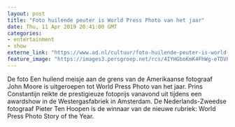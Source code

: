 ```yaml
---
layout: post
title: "Foto huilende peuter is World Press Photo van het jaar"
date: Thu, 11 Apr 2019 20:41:00 GMT
categories: 
- entertainment 
- show 
externe_link: "https://www.ad.nl/cultuur/foto-huilende-peuter-is-world-press-photo-van-het-jaar~ad67dc45/"
feature_image: "https://images3.persgroep.net/rcs/4IYHGboKmK4FhWg-eTDVPJOk7N8/diocontent/145338307/_fitwidth/400/?appId=21791a8992982cd8da851550a453bd7f&quality=0.7"
---
```


De foto Een huilend meisje aan de grens van de Amerikaanse fotograaf John Moore is uitgeroepen tot World Press Photo van het jaar. Prins Constantijn reikte de prestigieuze fotoprijs vanavond uit tijdens een awardshow in de Westergasfabriek in Amsterdam. De Nederlands-Zweedse fotograaf Pieter Ten Hoopen is de winnaar van de nieuwe rubriek: World Press Photo Story of the Year.
